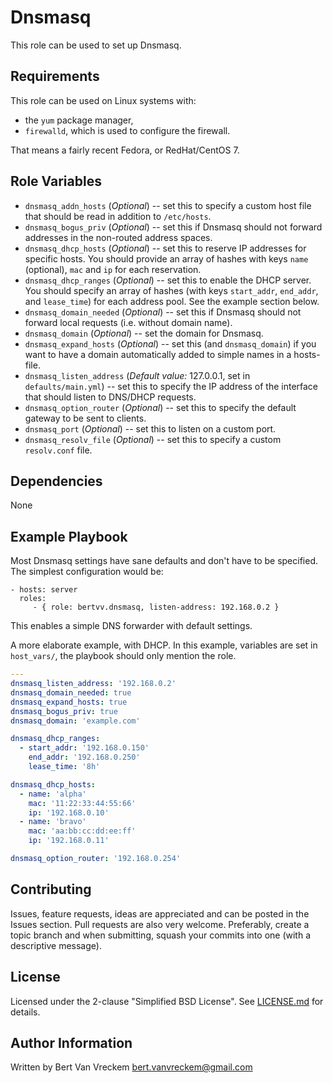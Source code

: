 # Dnsmasq

This role can be used to set up Dnsmasq.

## Requirements

This role can be used on Linux systems with:

* the `yum` package manager,
* `firewalld`, which is used to configure the firewall.

That means a fairly recent Fedora, or RedHat/CentOS 7.

## Role Variables

* `dnsmasq_addn_hosts` (*Optional*) -- set this to specify a custom host file that should be read in addition to `/etc/hosts`.
* `dnsmasq_bogus_priv` (*Optional*) -- set this if Dnsmasq should not forward addresses in the non-routed address spaces.
* `dnsmasq_dhcp_hosts` (*Optional*) -- set this to reserve IP addresses for specific hosts. You should provide an array of hashes with keys `name` (optional), `mac` and `ip` for each reservation.
* `dnsmasq_dhcp_ranges` (*Optional*) -- set this to enable the DHCP server. You should specify an array of hashes (with keys `start_addr`, `end_addr`, and `lease_time`) for each address pool. See the example section below.
* `dnsmasq_domain_needed` (*Optional*) -- set this if Dnsmasq should not forward local requests (i.e. without domain name).
* `dnsmasq_domain` (*Optional*) -- set the domain for Dnsmasq.
* `dnsmasq_expand_hosts` (*Optional*) -- set this (and `dnsmasq_domain`) if you want to have a domain automatically added to simple names in a hosts-file.
* `dnsmasq_listen_address` (*Default value:* 127.0.0.1, set in `defaults/main.yml`) -- set this to specify the IP address of the interface that should listen to DNS/DHCP requests.
* `dnsmasq_option_router` (*Optional*) -- set this to specify the default gateway to be sent to clients.
* `dnsmasq_port` (*Optional*) -- set this to listen on a custom port.
* `dnsmasq_resolv_file` (*Optional*) -- set this to specify a custom `resolv.conf` file.

## Dependencies

None

## Example Playbook

Most Dnsmasq settings have sane defaults and don't have to be specified. The simplest configuration would be:

    - hosts: server
      roles:
         - { role: bertvv.dnsmasq, listen-address: 192.168.0.2 }

This enables a simple DNS forwarder with default settings.

A more elaborate example, with DHCP. In this example, variables are set in `host_vars/`, the playbook should only mention the role.

```Yaml
---
dnsmasq_listen_address: '192.168.0.2'
dnsmasq_domain_needed: true
dnsmasq_expand_hosts: true
dnsmasq_bogus_priv: true
dnsmasq_domain: 'example.com'

dnsmasq_dhcp_ranges:
  - start_addr: '192.168.0.150'
    end_addr: '192.168.0.250'
    lease_time: '8h'

dnsmasq_dhcp_hosts:
  - name: 'alpha'
    mac: '11:22:33:44:55:66'
    ip: '192.168.0.10'
  - name: 'bravo'
    mac: 'aa:bb:cc:dd:ee:ff'
    ip: '192.168.0.11'

dnsmasq_option_router: '192.168.0.254'
```

## Contributing

Issues, feature requests, ideas are appreciated and can be posted in the Issues section. Pull requests are also very welcome. Preferably, create a topic branch and when submitting, squash your commits into one (with a descriptive message).

## License

Licensed under the 2-clause "Simplified BSD License". See [LICENSE.md](/LICENSE.md) for details.

## Author Information

Written by Bert Van Vreckem <bert.vanvreckem@gmail.com>

